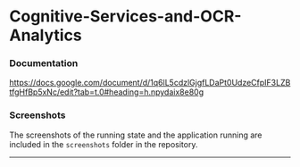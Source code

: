 
# Cognitive-Services-and-OCR-Analytics

### Documentation
https://docs.google.com/document/d/1q6lL5cdzlGjgfLDaPt0UdzeCfpIF3LZBtfgHfBp5xNc/edit?tab=t.0#heading=h.npydaix8e80g

### Screenshots

The screenshots of the running state and the application running are included in the `screenshots` folder in the repository.

---

